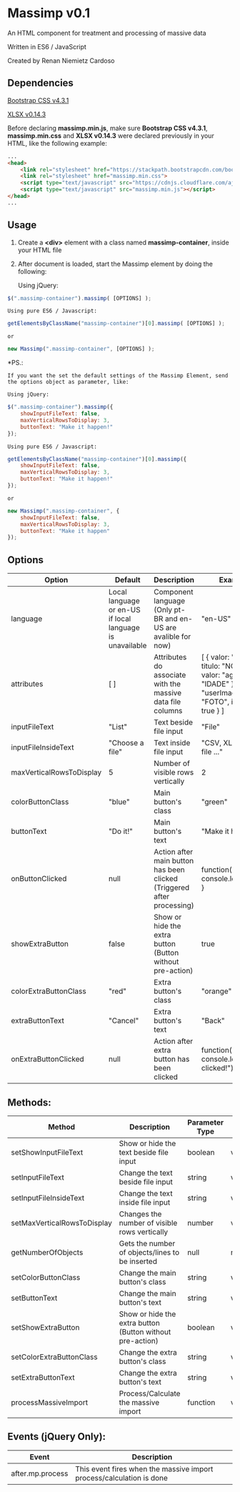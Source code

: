 # Massimp v0.1
An HTML component for treatment and processing of massive data

Written in ES6 / JavaScript

Created by Renan Niemietz Cardoso

## Dependencies
[Bootstrap CSS v4.3.1](https://stackpath.bootstrapcdn.com/bootstrap/4.3.1/css/bootstrap.min.css)

[XLSX v0.14.3](https://cdnjs.cloudflare.com/ajax/libs/xlsx/0.14.3/xlsx.full.min.js)

Before declaring **massimp.min.js**, make sure **Bootstrap CSS v4.3.1**, **massimp.min.css** and **XLSX v0.14.3** were declared previously in your HTML, like the following example:
```html
...
<head>
    <link rel="stylesheet" href="https://stackpath.bootstrapcdn.com/bootstrap/4.3.1/css/bootstrap.min.css">
    <link rel="stylesheet" href="massimp.min.css">
    <script type="text/javascript" src="https://cdnjs.cloudflare.com/ajax/libs/xlsx/0.14.3/xlsx.full.min.js"></script>
    <script type="text/javascript" src="massimp.min.js"></script>
</head>
...
```

## Usage

1. Create a **\<div\>** element with a class named **massimp-container**, inside your HTML file

2. After document is loaded, start the Massimp element by doing the following:

    Using jQuery:
```javascript
$(".massimp-container").massimp( [OPTIONS] );
```

    Using pure ES6 / Javascript:

```javascript
getElementsByClassName("massimp-container")[0].massimp( [OPTIONS] );
```
    or

```javascript
new Massimp(".massimp-container", [OPTIONS] );
```
*PS.:

    If you want the set the default settings of the Massimp Element, send the options object as parameter, like:

    Using jQuery:

```javascript
$(".massimp-container").massimp({
    showInputFileText: false,
    maxVerticalRowsToDisplay: 3,
    buttonText: "Make it happen!"
});
```

    Using pure ES6 / Javascript:

```javascript
getElementsByClassName("massimp-container")[0].massimp({
    showInputFileText: false,
    maxVerticalRowsToDisplay: 3,
    buttonText: "Make it happen!"
});
```
    or
    
```javascript
new Massimp(".massimp-container", {
    showInputFileText: false,
    maxVerticalRowsToDisplay: 3,
    buttonText: "Make it happen"
});
```

## Options

Option | Default | Description | Example
--- | --- | --- | ---
language | Local language or en-US if local language is unavailable | Component language (Only pt-BR and en-US are avalible for now) | "en-US"
attributes | [ ] | Attributes do associate with the massive data file columns | [ { valor: "name", titulo: "NOME" }, { valor: "age", titulo: "IDADE" }, { valor: "userImage", titulo: "FOTO", isImage: true } ]
inputFileText | "List" | Text beside file input | "File"
inputFileInsideText | "Choose a file" | Text inside file input | "CSV, XLS or XLSX file ..."
maxVerticalRowsToDisplay | 5 | Number of visible rows vertically | 2
colorButtonClass | "blue" | Main button's class | "green"
buttonText | "Do it!" | Main button's text | "Make it happen!"
onButtonClicked | null | Action after main button has been clicked (Triggered after processing) | function(result) { console.log(result); }
showExtraButton | false | Show or hide the extra button (Button without pre-action) | true
colorExtraButtonClass | "red" | Extra button's class | "orange"
extraButtonText | "Cancel" | Extra button's text | "Back"
onExtraButtonClicked | null | Action after extra button has been clicked | function() { console.log("Back clicked!"); }

## Methods:

Method | Description | Parameter Type | Return Type
--- | --- | --- | ---
setShowInputFileText | Show or hide the text beside file input | boolean | void
setInputFileText | Change the text beside file input | string | void
setInputFileInsideText | Change the text inside file input | string | void
setMaxVerticalRowsToDisplay | Changes the number of visible rows vertically | number | void
getNumberOfObjects | Gets the number of objects/lines to be inserted | null | number
setColorButtonClass | Change the main button's class | string | void
setButtonText | Change the main button's text | string | void
setShowExtraButton | Show or hide the extra button (Button without pre-action) | boolean | void
setColorExtraButtonClass | Change the extra button's class | string | void
setExtraButtonText | Change the extra button's text | string | void
processMassiveImport | Process/Calculate the massive import | function | void

## Events (jQuery Only):

Event | Description
--- | ---
after.mp.process | This event fires when the massive import process/calculation is done